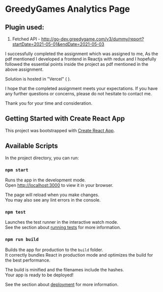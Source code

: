 # GreedyGames Analytics Page

## Plugin used:
1. Fetched API -  http://go-dev.greedygame.com/v3/dummy/report?startDate=2021-05-01&endDate=2021-05-03

I successfully completed the assignment which was assigned to me, As the pdf mentioned I developed a frontend in Reactjs with redux and I hopefully followed the essential points inside the project as pdf mentioned in the above assignment.

Solution is hosted in "Vercel"  (    ).

I hope that the completed assignment meets your expectations. If you have any further questions or concerns, please do not hesitate to contact me.

Thank you for your time and consideration.


## Getting Started with Create React App

This project was bootstrapped with [Create React App](https://github.com/facebook/create-react-app).

## Available Scripts

In the project directory, you can run:

### `npm start`

Runs the app in the development mode.\
Open [http://localhost:3000](http://localhost:3000) to view it in your browser.

The page will reload when you make changes.\
You may also see any lint errors in the console.

### `npm test`

Launches the test runner in the interactive watch mode.\
See the section about [running tests](https://facebook.github.io/create-react-app/docs/running-tests) for more information.

### `npm run build`

Builds the app for production to the `build` folder.\
It correctly bundles React in production mode and optimizes the build for the best performance.

The build is minified and the filenames include the hashes.\
Your app is ready to be deployed!

See the section about [deployment](https://facebook.github.io/create-react-app/docs/deployment) for more information.
